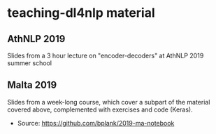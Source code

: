 # teaching-dl4nlp material

## AthNLP 2019

Slides from a 3 hour lecture on "encoder-decoders" at AthNLP 2019 summer school


## Malta 2019

Slides from a week-long course, which cover a subpart of the material covered above, complemented with exercises and code (Keras).

* Source: https://github.com/bplank/2019-ma-notebook


